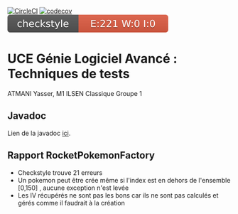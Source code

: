 [![CircleCI](https://circleci.com/gh/YasserAtmani/ceri-m1-technique-de-test/tree/master.svg?style=svg)](https://circleci.com/gh/YasserAtmani/ceri-m1-technique-de-test/tree/master)
[![codecov](https://codecov.io/gh/YasserAtmani/ceri-m1-technique-de-test/branch/master/graph/badge.svg?token=1M4UOO0P5E)](https://codecov.io/gh/YasserAtmani/ceri-m1-technique-de-test)
![Checkstyle](target/site/badges/checkstyle-result.svg)

# UCE Génie Logiciel Avancé : Techniques de tests

ATMANI Yasser, M1 ILSEN Classique Groupe 1

## Javadoc

Lien de la javadoc [ici](https://yasseratmani.github.io/ceri-m1-technique-de-test/fr/univavignon/pokedex/api/package-summary.html).

## Rapport RocketPokemonFactory

- Checkstyle trouve 21 erreurs
- Un pokemon peut être crée même si l'index est en dehors de l'ensemble [0,150] , aucune exception n'est levée
- Les IV récupérés ne sont pas les bons car ils ne sont pas calculés et gérés comme il faudrait à la création